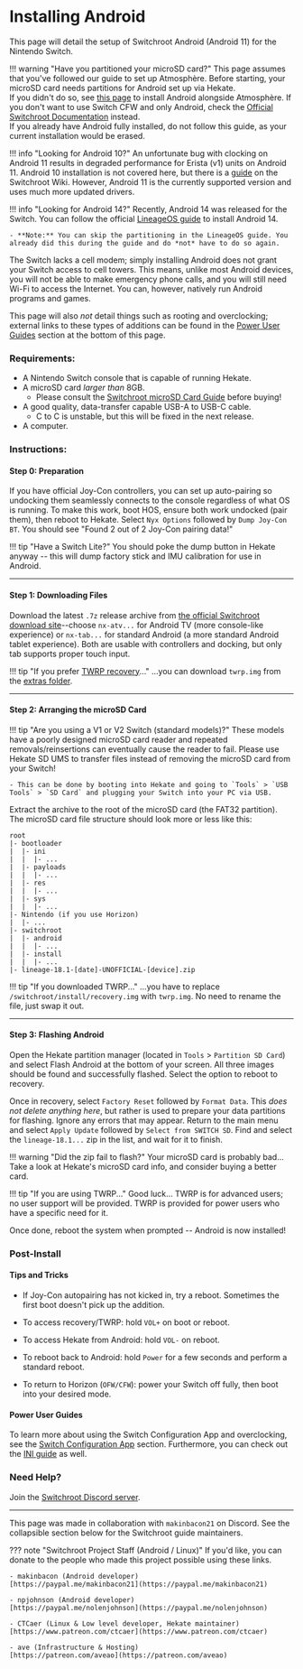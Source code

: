 # Installing Android

This page will detail the setup of Switchroot Android (Android 11) for the Nintendo Switch.

!!! warning "Have you partitioned your microSD card?"
    This page assumes that you've followed our guide to set up Atmosphère. Before starting, your microSD card needs partitions for Android set up via Hekate.<br>
    If you didn't do so, see [this page](../user_guide/all/partitioning_sd_syscfw.md) to install Android alongside Atmosphère. If you don't want to use Switch CFW and only Android, check the [Official Switchroot Documentation](https://wiki.switchroot.org/wiki/android/11-r-setup-guide) instead. <br>
    If you already have Android fully installed, do not follow this guide, as your current installation would be erased.

!!! info "Looking for Android 10?"
    An unfortunate bug with clocking on Android 11 results in degraded performance for Erista (v1) units on Android 11. Android 10 installation is not covered here, but there is a [guide](https://wiki.switchroot.org/wiki/android/10-q-setup-guide) on the Switchroot Wiki. However, Android 11 is the currently supported version and uses much more updated drivers.

!!! info "Looking for Android 14?"
    Recently, Android 14 was released for the Switch. You can follow the official [LineageOS guide](https://wiki.lineageos.org/devices/nx_tab/) to install Android 14.

    - **Note:** You can skip the partitioning in the LineageOS guide. You already did this during the guide and do *not* have to do so again.

 The Switch lacks a cell modem; simply installing Android does not grant your Switch access to cell towers. This means, unlike most Android devices, you will not be able to make emergency phone calls, and you will still need Wi-Fi to access the Internet. You can, however, natively run Android programs and games.

This page will also *not* detail things such as rooting and overclocking; external links to these types of additions can be found in the [Power User Guides](#power-user-guides) section at the bottom of this page.

### **Requirements:**
- A Nintendo Switch console that is capable of running Hekate. <br>
- A microSD card *larger than* 8GB.
    - Please consult the [Switchroot microSD Card Guide](https://wiki.switchroot.org/wiki/sd-card-guide) before buying!
- A good quality, data-transfer capable USB-A to USB-C cable.
    - C to C is unstable, but this will be fixed in the next release.
- A computer.

### **Instructions:**

#### Step 0: Preparation

If you have official Joy-Con controllers, you can set up auto-pairing so undocking them seamlessly connects to the console regardless of what OS is running. To make this work, boot HOS, ensure both work undocked (pair them), then reboot to Hekate. Select `Nyx Options` followed by `Dump Joy-Con BT`. You should see "Found 2 out of 2 Joy-Con pairing data!"

!!! tip "Have a Switch Lite?"
    You should poke the dump button in Hekate anyway -- this will dump factory stick and IMU calibration for use in Android.

-----

#### Step 1: Downloading Files

Download the latest `.7z` release archive from [the official Switchroot download site](https://download.switchroot.org/android-11/)--choose `nx-atv...` for Android TV (more console-like experience) or `nx-tab...` for standard Android (a more standard Android tablet experience). Both are usable with controllers and docking, but only tab supports proper touch input.

!!! tip "If you prefer [TWRP recovery](https://twrp.me/)..."
    ...you can download `twrp.img` from the [extras folder](https://download.switchroot.org/android-11/extras/).

-----

#### Step 2: Arranging the microSD Card

!!! tip "Are you using a V1 or V2 Switch (standard models)?"
    These models have a poorly designed microSD card reader and repeated removals/reinsertions can eventually cause the reader to fail. Please use Hekate SD UMS to transfer files instead of removing the microSD card from your Switch!

    - This can be done by booting into Hekate and going to `Tools` > `USB Tools` > `SD Card` and plugging your Switch into your PC via USB.

Extract the archive to the root of the microSD card (the FAT32 partition). The microSD card file structure should look more or less like this:

```
root
|- bootloader
|  |- ini
|  |  |- ...
|  |- payloads
|  |  |- ...
|  |- res
|  |  |- ...
|  |- sys
|  |  |- ...
|- Nintendo (if you use Horizon)
|  |- ...
|- switchroot
|  |- android
|  |  |- ...
|  |- install
|  |  |- ...
|- lineage-18.1-[date]-UNOFFICIAL-[device].zip
```

!!! tip "If you downloaded TWRP..."
    ...you have to replace `/switchroot/install/recovery.img` with `twrp.img`. No need to rename the file, just swap it out.

-----

#### Step 3: Flashing Android

Open the Hekate partition manager (located in `Tools` > `Partition SD Card`) and select Flash Android at the bottom of your screen. All three images should be found and successfully flashed. Select the option to reboot to recovery.

Once in recovery, select `Factory Reset` followed by `Format Data`. This *does not delete anything here*, but rather is used to prepare your data partitions for flashing. Ignore any errors that may appear. Return to the main menu and select `Apply Update` followed by `Select from SWITCH SD`. Find and select the `lineage-18.1...` zip in the list, and wait for it to finish.

!!! warning "Did the zip fail to flash?"
    Your microSD card is probably bad... Take a look at Hekate's microSD card info, and consider buying a better card.

!!! tip "If you are using TWRP..."
    Good luck... TWRP is for advanced users; no user support will be provided. TWRP is provided for power users who have a specific need for it.

Once done, reboot the system when prompted -- Android is now installed!

### **Post-Install**

#### Tips and Tricks

- If Joy-Con autopairing has not kicked in, try a reboot. Sometimes the first boot doesn't pick up the addition.

- To access recovery/TWRP: hold `VOL+` on boot or reboot.

- To access Hekate from Android: hold `VOL-` on reboot.

- To reboot back to Android: hold `Power` for a few seconds and perform a standard reboot.

- To return to Horizon (`OFW/CFW`): power your Switch off fully, then boot into your desired mode.

#### Power User Guides

To learn more about using the Switch Configuration App and overclocking, see the [Switch Configuration App](https://wiki.switchroot.org/wiki/android/11-r-setup-guide#switch-configuration-app) section. Furthermore, you can check out the [INI guide](https://wiki.switchroot.org/wiki/android/11-r-ini-guide) as well.

### **Need Help?**

Join the [Switchroot Discord server](https://discord.gg/N9PPYXjWMY).

-----

This page was made in collaboration with `makinbacon21` on Discord. See the collapsible section below for the Switchroot guide maintainers.

??? note "Switchroot Project Staff (Android / Linux)"
    If you'd like, you can donate to the people who made this project possible using these links.

    - makinbacon (Android developer)
    [https://paypal.me/makinbacon21](https://paypal.me/makinbacon21)

    - npjohnson (Android developer)
    [https://paypal.me/nolenjohnson](https://paypal.me/nolenjohnson)

    - CTCaer (Linux & Low level developer, Hekate maintainer)
    [https://www.patreon.com/ctcaer](https://www.patreon.com/ctcaer)

    - ave (Infrastructure & Hosting)
    [https://patreon.com/aveao](https://patreon.com/aveao)
